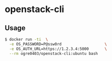 # openstack-cli

## Usage

```bash
$ docker run -ti  \
  -e OS_PASSWORD=P@ssw0rd                   \
  -e OS_AUTH_URL=https://1.2.3.4:5000       \
  --rm ogre0403/openstack-cli:ubuntu bash
```
